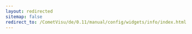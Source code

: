 ```yaml
---
layout: redirected
sitemap: false
redirect_to: /CometVisu/de/0.11/manual/config/widgets/info/index.html
---
```



